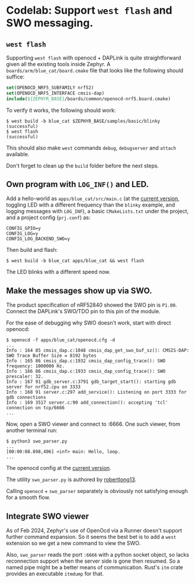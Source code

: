 # Codelab: Support `west flash` and SWO messaging.

## `west flash`
Supporting `west flash` with openocd + DAPLink is quite straightforward given all the existing tools inside Zephyr.
A `boards/arm/blue_cat/board.cmake` file that looks like the following should suffice:
```cmake
set(OPENOCD_NRF5_SUBFAMILY nrf52)
set(OPENOCD_NRF5_INTERFACE cmsis-dap)
include(${ZEPHYR_BASE}/boards/common/openocd-nrf5.board.cmake)
```

To verify it works, the following should work:
```
$ west build -b blue_cat $ZEPHYR_BASE/samples/basic/blinky
(successful)
$ west flash
(successful)
```
This should also make `west` commands `debug`, `debugserver` and `attach` available.

Don't forget to clean up the `build` folder before the next steps.

## Own program with `LOG_INF()` and LED.
Add a hello-world as `apps/blue_cat/src/main.c` (at the [current version](https://github.com/jeru/blue-cat/tree/172ea8d9b8707ebef64e78d794d7a6d9578cd712/apps/blue_cat/src/main.c), toggling LED with a different frequency than the `blinky` example, and logging messages with `LOG_INF`), a basic `CMakeLists.txt` under the project, and a project config (`prj.conf`) as:
```
CONFIG_GPIO=y
CONFIG_LOG=y
CONFIG_LOG_BACKEND_SWO=y
```
Then build and flash:
```
$ west build -b blue_cat apps/blue_cat && west flash
```
The LED blinks with a different speed now.

## Make the messages show up via SWO.
The product specification of nRF52840 showed the SWO pin is `P1.00`.
Connect the DAPLink's SWO/TDO pin to this pin of the module.

For the ease of debugging why SWO doesn't work, start with direct openocd:
```
$ openocd -f apps/blue_cat/openocd.cfg -d
...
Info : 164 85 cmsis_dap.c:1048 cmsis_dap_get_swo_buf_sz(): CMSIS-DAP: SWO Trace Buffer Size = 8192 bytes
Info : 165 86 cmsis_dap.c:1932 cmsis_dap_config_trace(): SWO frequency: 1000000 Hz.
Info : 166 86 cmsis_dap.c:1933 cmsis_dap_config_trace(): SWO prescaler: 32.
Info : 167 91 gdb_server.c:3791 gdb_target_start(): starting gdb server for nrf52.cpu on 3333
Info : 168 91 server.c:297 add_service(): Listening on port 3333 for gdb connections
Info : 169 3517 server.c:90 add_connection(): accepting 'tcl' connection on tcp/6666
...
```
Now, open a SWO viewer and connect to :6666. One such viewer, from another terminal run:
```
$ python3 swo_parser.py
...
[00:00:08.898,406] <inf> main: Hello, loop.
...
```

The openocd config at the [current version](https://github.com/jeru/blue-cat/tree/172ea8d9b8707ebef64e78d794d7a6d9578cd712/apps/blue_cat/openocd.cfg).

The utility `swo_parser.py` is authored by [robertlong13](https://github.com/robertlong13/SWO-Parser/tree/master).

Calling `openocd` + `swo_parser` separately is obviously not satisfying enough for a smooth flow.

## Integrate SWO viewer
As of Feb 2024, Zephyr's use of OpenOcd via a Runner doesn't support further command expansion.
So it seems the best bet is to add a `west` extension so we get a new command to view the SWO.

Also, `swo_parser` reads the port `:6666` with a python socket object, so lacks reconnection support when the server side is gone then resumed.
So a named pipe might be a better means of communication.
Rust's `itm` crate provides an executable `itmdump` for that.
